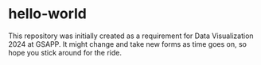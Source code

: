 # hello-world

This repository was initially created as a requirement for Data Visualization 2024 at GSAPP. It might change and take new forms as time goes on, so hope you stick around for the ride.
